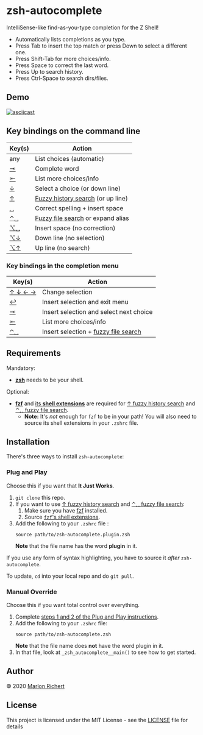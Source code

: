# zsh-autocomplete
IntelliSense-like find-as-you-type completion for the Z Shell!
* Automatically lists completions as you type.
* Press Tab to insert the top match or press Down to select a different one.
* Press Shift-Tab for more choices/info.
* Press Space to correct the last word.
* Press Up to search history.
* Press Ctrl-Space to search dirs/files.


## Demo
[![asciicast](https://asciinema.org/a/ZKC8EXNp1Xw1z8wjs9kVqRoJN.svg)](https://asciinema.org/a/ZKC8EXNp1Xw1z8wjs9kVqRoJN)


## Key bindings on the command line
| Key(s) | Action |
| --- | --- |
| any | List choices (automatic) |
| [⇥](# "tab") | Complete word |
| [⇤](# "shift + tab") | List more choices/info |
| [↓](# "down arrow") | Select a choice (or down line) |
| [↑](# "up arrow") | [Fuzzy history search](#requirements) (or up line) |
| [␣](# "space") | Correct spelling + insert space |
| [⌃␣](# "ctrl + space") | [Fuzzy file search](#requirements) or expand alias |
| [⌥␣](# "alt/esc + space") | Insert space (no correction) |
| [⌥↓](# "alt/esc + down arrow") | Down line (no selection) |
| [⌥↑](# "alt/esc + up arrow") | Up line (no search) |

### Key bindings in the completion menu
| Key(s) | Action |
| --- | --- |
| [↑ ↓ ← →](# "arrow keys") | Change selection |
| [↩︎](# "enter") | Insert selection and exit menu |
| [⇥](# "tab") | Insert selection and select next choice |
| [⇤](# "shift + tab") | List more choices/info |
| [⌃␣](# "ctrl + space") | Insert selection + [fuzzy file search](#requirements) |


## Requirements
Mandatory:
* [**zsh**](http://zsh.sourceforge.net) needs to be your shell.

Optional:
* [**fzf**](https://github.com/junegunn/fzf) and
  [its **shell extensions**](https://github.com/junegunn/fzf#installation) are required for
  [↑ fuzzy history search](#key-bindings "up arrow") and
  [⌃␣ fuzzy file search](#key-bindings "ctrl + space").
  * **Note:** It's _not_ enough for `fzf` to be in your path! You will also need to source its
    shell extensions in your `.zshrc` file.


## Installation

There's three ways to install `zsh-autocomplete`:

### Plug and Play
Choose this if you want that **It Just Works**.
1. `git clone` this repo.
1. If you want to use [↑ fuzzy history search](#key-bindings "up arrow") and
   [⌃␣ fuzzy file search](#key-bindings "ctrl + space"):
   1. Make sure you have [fzf](https://github.com/junegunn/fzf) installed.
   1. Source [`fzf`'s shell extensions](https://github.com/junegunn/fzf#installation).
1. Add the following to your `.zshrc` file :
   ```shell
   source path/to/zsh-autocomplete.plugin.zsh
   ```
   **Note** that the file name has the word **plugin** in it.

If you use any form of syntax highlighting, you have to source it _after_ `zsh-autocomplete`.

To update, `cd` into your local repo and do `git pull`.

### Manual Override
Choose this if you want total control over everything.

1. Complete [steps 1 and 2 of the Plug and Play instructions](#plug-and-play).
1. Add the following to your `.zshrc` file:
   ```shell
   source path/to/zsh-autocomplete.zsh
   ```
   **Note** that the file name does **not** have the word plugin in it.
1. In that file, look at `_zsh_autocomplete__main()` to see how to get started.


## Author
© 2020 [Marlon Richert](/marlonrichert)


## License
This project is licensed under the MIT License - see the [LICENSE](/marlonrichert/.config/LICENSE)
file for details
